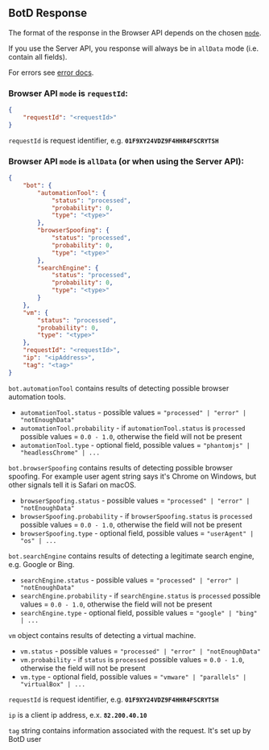 ## BotD Response

The format of the response in the Browser API depends on the chosen [`mode`](api.md#initoptions).

If you use the Server API, you response will always be in `allData` mode (i.e. contain all fields).

For errors see [error docs](error.md).

### Browser API `mode` is `requestId`:

```json
{
    "requestId": "<requestId>"
}
```
`requestId` is request identifier, e.g. **`01F9XY24VDZ9F4HHR4FSCRYTSH`**

### Browser API `mode` is `allData` (or when using the Server API):

```json
{
    "bot": {
        "automationTool": {
            "status": "processed",
            "probability": 0,
            "type": "<type>"
        },
        "browserSpoofing": {
            "status": "processed",
            "probability": 0,
            "type": "<type>"
        },
        "searchEngine": {
            "status": "processed",
            "probability": 0,
            "type": "<type>"
        }
    },
    "vm": {
        "status": "processed",
        "probability": 0,
        "type": "<type>"
    },
    "requestId": "<requestId>",
    "ip": "<ipAddress>",
    "tag": "<tag>"
}
```
`bot.automationTool` contains results of detecting possible browser automation tools.
- `automationTool.status` - possible values = `"processed" | "error" | "notEnoughData"`
- `automationTool.probability` - if `automationTool.status` is `processed` possible values = `0.0 - 1.0`, otherwise the field will not be present
- `automationTool.type` - optional field, possible values = `"phantomjs" | "headlessChrome" | ...`

`bot.browserSpoofing` contains results of detecting possible browser spoofing.
For example user agent string says it's Chrome on Windows, but other signals tell it is
Safari on macOS.
- `browserSpoofing.status` - possible values = `"processed" | "error" | "notEnoughData"`
- `browserSpoofing.probability` - if `browserSpoofing.status` is `processed` possible values = `0.0 - 1.0`, otherwise the field will not be present
- `browserSpoofing.type` - optional field, possible values = `"userAgent" | "os" | ...`

`bot.searchEngine` contains results of detecting a legitimate search engine, e.g. Google or Bing.
- `searchEngine.status` - possible values = `"processed" | "error" | "notEnoughData"`
- `searchEngine.probability` - if `searchEngine.status` is `processed` possible values = `0.0 - 1.0`, otherwise the field will not be present
- `searchEngine.type` - optional field, possible values = `"google" | "bing" | ... `

`vm` object contains results of detecting a virtual machine.
- `vm.status` - possible values = `"processed" | "error" | "notEnoughData"`
- `vm.probability` - if `status` is `processed` possible values = `0.0 - 1.0`, otherwise the field will not be present
- `vm.type` - optional field, possible values = `"vmware" | "parallels" | "virtualBox" | ... `

`requestId` is request identifier, e.g. **`01F9XY24VDZ9F4HHR4FSCRYTSH`**

`ip` is a client ip address, e.x. **`82.200.40.10`**

`tag` string contains information associated with the request. It's set up by BotD user
